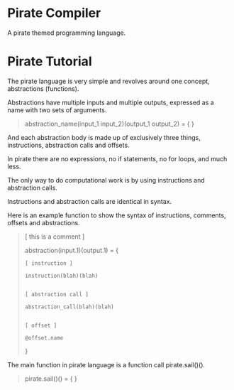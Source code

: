 # Pirate Compiler

A pirate themed programming language.

# Pirate Tutorial

The pirate language is very simple and revolves around one concept, abstractions (functions).

Abstractions have multiple inputs and multiple outputs, expressed as a name with two sets of arguments.

> abstraction_name(input_1 input_2)(output_1 output_2) = {  }

And each abstraction body is made up of exclusively three things, instructions, abstraction calls and offsets.

In pirate there are no expressions, no if statements, no for loops, and much less.

The only way to do computational work is by using instructions and abstraction calls.

Instructions and abstraction calls are identical in syntax.

Here is an example function to show the syntax of instructions, comments, offsets and abstractions.

> [ this is a comment ]
>
> abstraction(input.1)(output.1) = \{
>
>     [ instruction ]
>
>     instruction(blah)(blah)
>
>
>     [ abstraction call ]
>
>     abstraction_call(blah)(blah)
>
>
>     [ offset ]
>
>     @offset.name
> \}

The main function in pirate language is a function call pirate.sail()().

> pirate.sail()() = {  }
